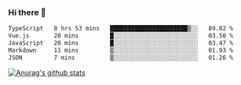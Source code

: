 ### Hi there 👋



<!--
**webB1an/webB1an** is a ✨ _special_ ✨ repository because its `README.md` (this file) appears on your GitHub profile.

Here are some ideas to get you started:

- 🔭 I’m currently working on ...
- 🌱 I’m currently learning ...
- 👯 I’m looking to collaborate on ...
- 🤔 I’m looking for help with ...
- 💬 Ask me about ...
- 📫 How to reach me: ...
- 😄 Pronouns: ...
- ⚡ Fun fact: ...
-->

<!--START_SECTION:waka-->

```txt
TypeScript   8 hrs 53 mins   ██████████████████████▒░░   89.82 %
Vue.js       20 mins         █░░░░░░░░░░░░░░░░░░░░░░░░   03.50 %
JavaScript   20 mins         █░░░░░░░░░░░░░░░░░░░░░░░░   03.47 %
Markdown     11 mins         ▒░░░░░░░░░░░░░░░░░░░░░░░░   01.93 %
JSON         7 mins          ▒░░░░░░░░░░░░░░░░░░░░░░░░   01.26 %
```

<!--END_SECTION:waka-->


[![Anurag's github stats](https://github-readme-stats.vercel.app/api?username=webB1an&show_icons=true&theme=radical)](https://github.com/anuraghazra/github-readme-stats)

